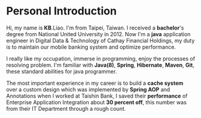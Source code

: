 # Personal Introduction
Hi, my name is **KB**.Liao. I'm from Taipei, Taiwan. I received a **bachelor**'s degree from National United University in 2012. Now I'm a **java** application engineer in Digital Data & Technology of Cathay Financial Holdings, my duty is to maintain our mobile banking system and optimize performance.  

I really like my occupation, immerse in programming, enjoy the processes of resolving problem. I'm familiar with **Java(8)**, **Spring**, **Hibernate**, **Maven**, **Git**, these standard abilities for java programmer.  

The most important experience in my career is to build a **cache system** over a custom design which was implemented by **Spring AOP** and Annotations when I worked at Taishin Bank, I saved their **performance** of Enterprise Application Integration about **30 percent off**, this number was from their IT Department through a rough count.